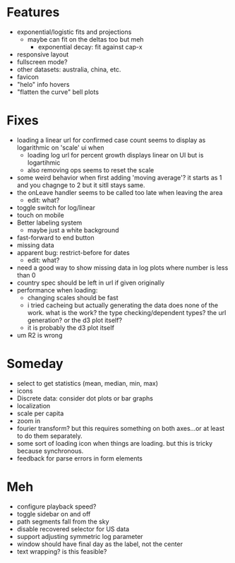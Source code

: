 
# Features

*   exponential/logistic fits and projections
    * maybe can fit on the deltas too but meh
        * exponential decay: fit against cap-x
*   responsive layout
*   fullscreen mode?
*   other datasets: australia, china, etc.
*   favicon
*   "helo" info hovers
*   "flatten the curve" bell plots

# Fixes

*   loading a linear url for confirmed case count seems to display as logarithmic on 'scale' ui when 
    * loading log url for percent growth displays linear on UI but is
      logartihmic
    * also removing ops seems to reset the scale
*   some weird behavior when first adding 'moving average'?  it starts as 1 and
    you chagnge to 2 but it sitll stays same.
*   the onLeave handler seems to be called too late when leaving the area
    * edit: what?
*   toggle switch for log/linear
*   touch on mobile
*   Better labeling system
    *   maybe just a white background
*   fast-forward to end button
*   missing data
*   apparent bug: restrict-before for dates
    * edit: what?
*   need a good way to show  missing data in log plots where number is less
    than 0
*   country spec should be left in url if given originally
*   performance when loading:
    *   changing scales should be fast
    *   i tried cacheing but actually generating the data does none of the
        work.  what is the work?  the type checking/dependent types?  the url
        generation?  or the d3 plot itself?
    *   it is probably the d3 plot itself
*   um R2 is wrong

# Someday

*   select to get statistics (mean, median, min, max)
*   icons
*   Discrete data: consider dot plots or bar graphs
*   localization
*   scale per capita
*   zoom in
*   fourier transform?  but this requires something on both axes...or at least
    to do them separately.
*   some sort of loading icon when  things are loading. but this is tricky
    because synchronous.
*   feedback for parse errors in form elements

# Meh

*   configure playback speed?
*   toggle sidebar on and off
*   path segments fall from the sky
*   disable recovered selector for US data
*   support adjusting symmetric log parameter
*   window should have final day as the label, not the center
*   text wrapping? is this feasible?

